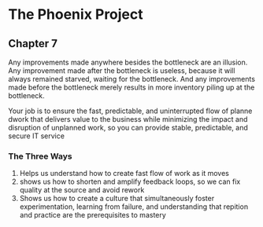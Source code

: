 # The Phoenix Project

## Chapter 7

Any improvements made anywhere besides the bottleneck are an illusion. Any improvement made after the bottleneck is useless,
because it will always remained starved, waiting for the bottleneck. And any improvements made before the bottleneck merely
results in more inventory piling up at the bottleneck.

Your job is to ensure the fast, predictable, and uninterrupted flow of planne dwork that delivers value to the business
while minimizing the impact and disruption of unplanned work, so you can provide stable, predictable, and secure IT service

### The Three Ways
1. Helps us understand how to create fast flow of work as it moves
2. shows us how to shorten and amplify feedback loops, so we can fix quality at the source and avoid rework
3. Shows us how to create a culture that simultaneously foster experimentation, learning from failure, and understanding that 
repition and practice are the prerequisites to mastery
